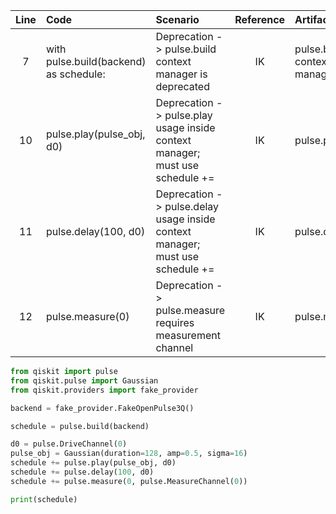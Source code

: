 | Line | Code | Scenario | Reference | Artifact | Refactoring |
| :--: | :--- | :------- | :--------:| :------- | :---------- |
| 7 | with pulse.build(backend) as schedule: | Deprecation -> pulse.build context manager is deprecated | IK | pulse.build context manager | schedule = pulse.build(backend) |
| 10 | pulse.play(pulse_obj, d0) | Deprecation -> pulse.play usage inside context manager; must use schedule += | IK | pulse.play | schedule += pulse.play(pulse_obj, d0) |
| 11 | pulse.delay(100, d0) | Deprecation -> pulse.delay usage inside context manager; must use schedule += | IK | pulse.delay | schedule += pulse.delay(100, d0) |
| 12 | pulse.measure(0) | Deprecation -> pulse.measure requires measurement channel | IK | pulse.measure | schedule += pulse.measure(0, pulse.MeasureChannel(0)) |

```python
from qiskit import pulse
from qiskit.pulse import Gaussian
from qiskit.providers import fake_provider

backend = fake_provider.FakeOpenPulse3Q()

schedule = pulse.build(backend)

d0 = pulse.DriveChannel(0)
pulse_obj = Gaussian(duration=128, amp=0.5, sigma=16)
schedule += pulse.play(pulse_obj, d0)
schedule += pulse.delay(100, d0)
schedule += pulse.measure(0, pulse.MeasureChannel(0))

print(schedule)
```
